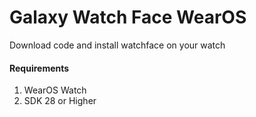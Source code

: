 # Galaxy Watch Face WearOS

Download code and install watchface on your watch

#### Requirements

1. WearOS Watch
2. SDK 28 or Higher